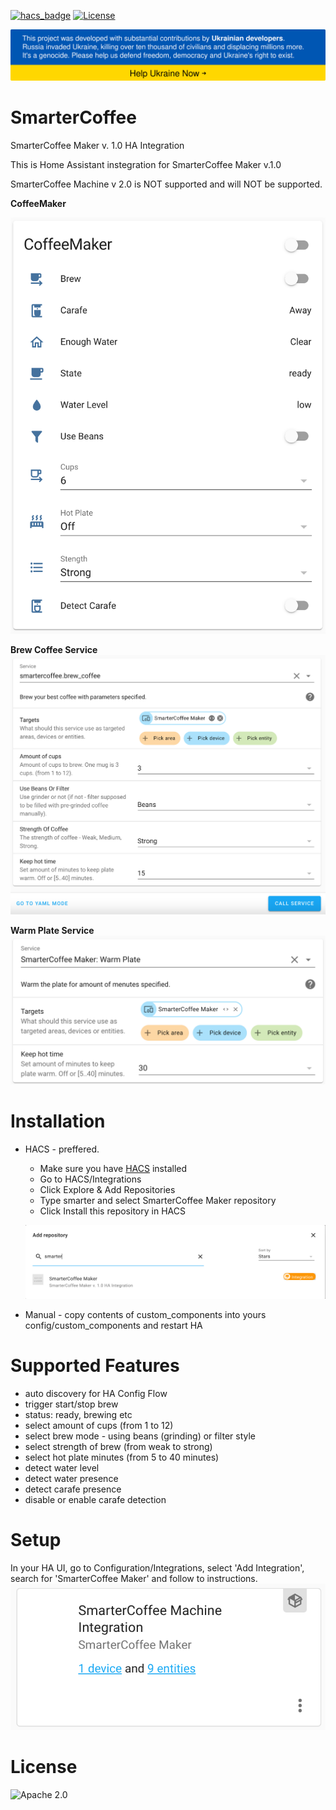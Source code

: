 [![hacs_badge](https://img.shields.io/badge/HACS-Default-orange.svg)](https://hacs.xyz/)
[![License](https://img.shields.io/github/license/sergeymaysak/smartercoffee.svg)](LICENSE)

[![SWUbanner](https://raw.githubusercontent.com/vshymanskyy/StandWithUkraine/main/banner-direct.svg)](https://vshymanskyy.github.io/StandWithUkraine)

# SmarterCoffee
SmarterCoffee Maker v. 1.0 HA Integration

This is Home Assistant instegration for SmarterCoffee Maker v.1.0

SmarterCoffee Machine v 2.0 is NOT supported and will NOT be supported.

**CoffeeMaker**

![example](SmarterCoffeePanel.png)

**Brew Coffee Service**
![example](brew_coffee_service.png)

**Warm Plate Service**
![example](warm_plate_service.png)

# Installation

- HACS - preffered. 
  - Make sure you have [HACS](https://hacs.xyz) installed
  - Go to HACS/Integrations
  - Click Explore & Add Repositories
  - Type smarter and select SmarterCoffee Maker repository
  - Click Install this repository in HACS
  
  ![example](add_repo.png)

- Manual - copy contents of custom_components into yours config/custom_components and restart HA

# Supported Features
- auto discovery for HA Config Flow
- trigger start/stop brew
- status: ready, brewing etc
- select amount of cups (from 1 to 12)
- select brew mode - using beans (grinding) or filter style
- select strength of brew (from weak to strong)
- select hot plate minutes (from 5 to 40 minutes)
- detect water level
- detect water presence
- detect carafe presence
- disable or enable carafe detection

# Setup
In your HA UI, go to Configuration/Integrations, select 'Add Integration', search for 'SmarterCoffee Maker' and follow to instructions.
![example](config_flow_complete.png)

# License
![Apache 2.0](LICENSE)

